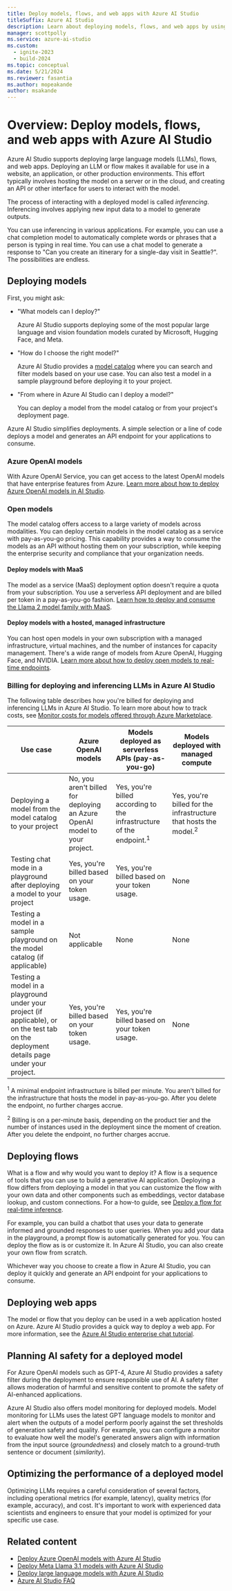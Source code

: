 ```yaml
---
title: Deploy models, flows, and web apps with Azure AI Studio
titleSuffix: Azure AI Studio
description: Learn about deploying models, flows, and web apps by using Azure AI Studio.
manager: scottpolly
ms.service: azure-ai-studio
ms.custom:
  - ignite-2023
  - build-2024
ms.topic: conceptual
ms.date: 5/21/2024
ms.reviewer: fasantia
ms.author: mopeakande
author: msakande
---
```


# Overview: Deploy models, flows, and web apps with Azure AI Studio

Azure AI Studio supports deploying large language models (LLMs), flows, and web apps. Deploying an LLM or flow makes it available for use in a website, an application, or other production environments. This effort typically involves hosting the model on a server or in the cloud, and creating an API or other interface for users to interact with the model.

The process of interacting with a deployed model is called *inferencing*. Inferencing involves applying new input data to a model to generate outputs.

You can use inferencing in various applications. For example, you can use a chat completion model to automatically complete words or phrases that a person is typing in real time. You can use a chat model to generate a response to "Can you create an itinerary for a single-day visit in Seattle?". The possibilities are endless.

## Deploying models

First, you might ask:

- "What models can I deploy?"

   Azure AI Studio supports deploying some of the most popular large language and vision foundation models curated by Microsoft, Hugging Face, and Meta.
- "How do I choose the right model?"

   Azure AI Studio provides a [model catalog](../how-to/model-catalog-overview.md) where you can search and filter models based on your use case. You can also test a model in a sample playground before deploying it to your project.
- "From where in Azure AI Studio can I deploy a model?"

   You can deploy a model from the model catalog or from your project's deployment page.

Azure AI Studio simplifies deployments. A simple selection or a line of code deploys a model and generates an API endpoint for your applications to consume.

### Azure OpenAI models

With Azure OpenAI Service, you can get access to the latest OpenAI models that have enterprise features from Azure. [Learn more about how to deploy Azure OpenAI models in AI Studio](../how-to/deploy-models-openai.md).

### Open models

The model catalog offers access to a large variety of models across modalities. You can deploy certain models in the model catalog as a service with pay-as-you-go pricing. This capability provides a way to consume the models as an API without hosting them on your subscription, while keeping the enterprise security and compliance that your organization needs.

#### Deploy models with MaaS

The model as a service (MaaS) deployment option doesn't require a quota from your subscription. You use a serverless API deployment and are billed per token in a pay-as-you-go fashion. [Learn how to deploy and consume the Llama 2 model family with MaaS](../how-to/deploy-models-llama.md).

#### Deploy models with a hosted, managed infrastructure

You can host open models in your own subscription with a managed infrastructure, virtual machines, and the number of instances for capacity management. There's a wide range of models from Azure OpenAI, Hugging Face, and NVIDIA. [Learn more about how to deploy open models to real-time endpoints](../how-to/deploy-models-open.md).

### Billing for deploying and inferencing LLMs in Azure AI Studio

The following table describes how you're billed for deploying and inferencing LLMs in Azure AI Studio. To learn more about how to track costs, see [Monitor costs for models offered through Azure Marketplace](../how-to/costs-plan-manage.md#monitor-costs-for-models-offered-through-the-azure-marketplace).

| Use case | Azure OpenAI models | Models deployed as serverless APIs (pay-as-you-go) | Models deployed with managed compute |
| --- | --- | --- | --- |
| Deploying a model from the model catalog to your project | No, you aren't billed for deploying an Azure OpenAI model to your project. | Yes, you're billed according to the infrastructure of the endpoint.<sup>1</sup> | Yes, you're billed for the infrastructure that hosts the model.<sup>2</sup> |
| Testing chat mode in a playground after deploying a model to your project | Yes, you're billed based on your token usage. | Yes, you're billed based on your token usage. | None |
| Testing a model in a sample playground on the model catalog (if applicable) | Not applicable | None | None |
| Testing a model in a playground under your project (if applicable), or on the test tab on the deployment details page under your project. | Yes, you're billed based on your token usage. | Yes, you're billed based on your token usage. | None |

<sup>1</sup> A minimal endpoint infrastructure is billed per minute. You aren't billed for the infrastructure that hosts the model in pay-as-you-go. After you delete the endpoint, no further charges accrue.

<sup>2</sup> Billing is on a per-minute basis, depending on the product tier and the number of instances used in the deployment since the moment of creation. After you delete the endpoint, no further charges accrue.

## Deploying flows

What is a flow and why would you want to deploy it? A flow is a sequence of tools that you can use to build a generative AI application. Deploying a flow differs from deploying a model in that you can customize the flow with your own data and other components such as embeddings, vector database lookup, and custom connections. For a how-to guide, see [Deploy a flow for real-time inference](../how-to/flow-deploy.md).

For example, you can build a chatbot that uses your data to generate informed and grounded responses to user queries. When you add your data in the playground, a prompt flow is automatically generated for you. You can deploy the flow as is or customize it. In Azure AI Studio, you can also create your own flow from scratch.

Whichever way you choose to create a flow in Azure AI Studio, you can deploy it quickly and generate an API endpoint for your applications to consume.

## Deploying web apps

The model or flow that you deploy can be used in a web application hosted on Azure. Azure AI Studio provides a quick way to deploy a web app. For more information, see the [Azure AI Studio enterprise chat tutorial](../tutorials/deploy-chat-web-app.md).

## Planning AI safety for a deployed model

For Azure OpenAI models such as GPT-4, Azure AI Studio provides a safety filter during the deployment to ensure responsible use of AI. A safety filter allows moderation of harmful and sensitive content to promote the safety of AI-enhanced applications.

Azure AI Studio also offers model monitoring for deployed models. Model monitoring for LLMs uses the latest GPT language models to monitor and alert when the outputs of a model perform poorly against the set thresholds of generation safety and quality. For example, you can configure a monitor to evaluate how well the model's generated answers align with information from the input source (*groundedness*) and closely match to a ground-truth sentence or document (*similarity*).

## Optimizing the performance of a deployed model

Optimizing LLMs requires a careful consideration of several factors, including operational metrics (for example, latency), quality metrics (for example, accuracy), and cost. It's important to work with experienced data scientists and engineers to ensure that your model is optimized for your specific use case.

## Related content

- [Deploy Azure OpenAI models with Azure AI Studio](../how-to/deploy-models-openai.md)
- [Deploy Meta Llama 3.1 models with Azure AI Studio](../how-to/deploy-models-llama.md)
- [Deploy large language models with Azure AI Studio](../how-to/deploy-models-open.md)
- [Azure AI Studio FAQ](../faq.yml)
